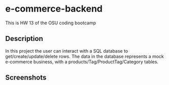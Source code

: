 # e-commerce-backend
This is HW 13 of the OSU coding bootcamp

## Description

In this project the user can interact with a SQL database to get/create/update/delete
rows. The data in the database represents a mock e-commerce business, with a 
products/Tag/ProductTag/Category tables.

## Screenshots